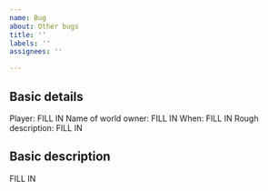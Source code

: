 ```yaml
---
name: Bug
about: Other bugs
title: ''
labels: ''
assignees: ''

---
```


## Basic details

Player: FILL IN
Name of world owner: FILL IN
When: FILL IN
Rough description: FILL IN

## Basic description
FILL IN
